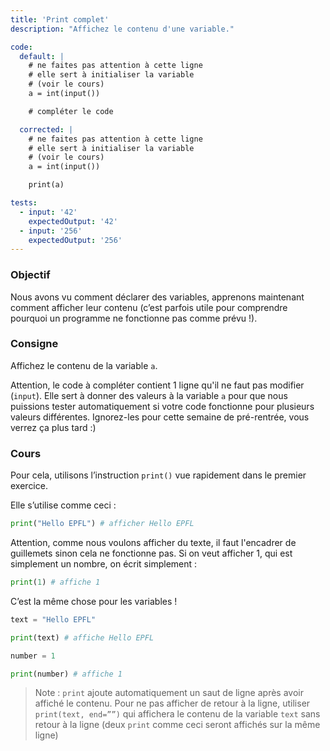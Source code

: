 ```yaml
---
title: 'Print complet'
description: "Affichez le contenu d'une variable."

code:
  default: |
    # ne faites pas attention à cette ligne
    # elle sert à initialiser la variable
    # (voir le cours)
    a = int(input())

    # compléter le code

  corrected: |
    # ne faites pas attention à cette ligne
    # elle sert à initialiser la variable
    # (voir le cours)
    a = int(input())

    print(a)

tests:
  - input: '42'
    expectedOutput: '42'
  - input: '256'
    expectedOutput: '256'
---
```


### Objectif

Nous avons vu comment déclarer des variables, apprenons maintenant comment afficher leur contenu (c’est parfois utile pour comprendre pourquoi un programme ne fonctionne pas comme prévu !).

### Consigne

Affichez le contenu de la variable `a`.

Attention, le code à compléter contient 1 ligne qu'il ne faut pas modifier (`input`). Elle sert à donner des valeurs à la variable `a` pour que nous puissions tester automatiquement si votre code fonctionne pour plusieurs valeurs différentes. Ignorez-les pour cette semaine de pré-rentrée, vous verrez ça plus tard :)

### Cours

Pour cela, utilisons l’instruction `print()` vue rapidement dans le premier exercice.

Elle s’utilise comme ceci :

```python
print("Hello EPFL") # afficher Hello EPFL
```

Attention, comme nous voulons afficher du texte, il faut l'encadrer de guillemets sinon cela ne fonctionne pas. Si on veut afficher 1, qui est simplement un nombre, on écrit simplement :

```python
print(1) # affiche 1
```

C’est la même chose pour les variables !

```python
text = "Hello EPFL"

print(text) # affiche Hello EPFL

number = 1

print(number) # affiche 1
```

> Note : `print` ajoute automatiquement un saut de ligne après avoir affiché le contenu. Pour ne pas afficher de retour à la ligne, utiliser `print(text, end=””)` qui affichera le contenu de la variable `text` sans retour à la ligne (deux `print` comme ceci seront affichés sur la même ligne)
